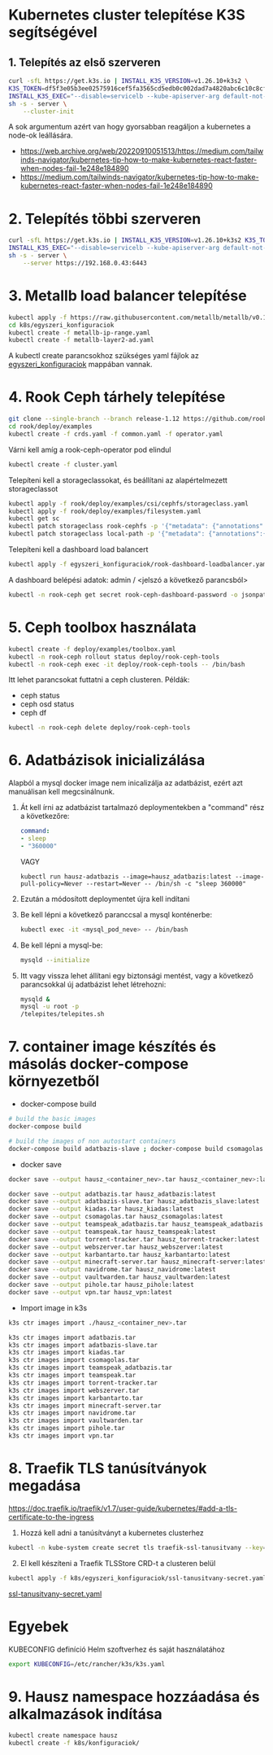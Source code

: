 # Kubernetes cluster telepítése K3S segítségével

## 1. Telepítés az első szerveren

```bash
curl -sfL https://get.k3s.io | INSTALL_K3S_VERSION=v1.26.10+k3s2 \
K3S_TOKEN=df5f3e05b3ee02575916cef5fa3565cd5edb0c002dad7a4820abc6c10c8cfd10 \
INSTALL_K3S_EXEC="--disable=servicelb --kube-apiserver-arg default-not-ready-toleration-seconds=60 --kube-apiserver-arg default-unreachable-toleration-seconds=60 --kube-controller-arg node-monitor-period=10s --kube-controller-arg pod-eviction-timeout=20s --kube-controller-arg node-monitor-grace-period=30s --kubelet-arg node-status-update-frequency=3s" \
sh -s - server \
    --cluster-init
```
A sok argumentum azért van hogy gyorsabban reagáljon a kubernetes a node-ok leállására.
- https://web.archive.org/web/20220910051513/https://medium.com/tailwinds-navigator/kubernetes-tip-how-to-make-kubernetes-react-faster-when-nodes-fail-1e248e184890
- https://medium.com/tailwinds-navigator/kubernetes-tip-how-to-make-kubernetes-react-faster-when-nodes-fail-1e248e184890

# 2. Telepítés többi szerveren

```bash
curl -sfL https://get.k3s.io | INSTALL_K3S_VERSION=v1.26.10+k3s2 K3S_TOKEN=df5f3e05b3ee02575916cef5fa3565cd5edb0c002dad7a4820abc6c10c8cfd10 \
INSTALL_K3S_EXEC="--disable=servicelb --kube-apiserver-arg default-not-ready-toleration-seconds=60 --kube-apiserver-arg default-unreachable-toleration-seconds=60 --kube-controller-arg node-monitor-period=10s --kube-controller-arg pod-eviction-timeout=20s --kube-controller-arg node-monitor-grace-period=30s --kubelet-arg node-status-update-frequency=3s" \
sh -s - server \
    --server https://192.168.0.43:6443
```

# 3. Metallb load balancer telepítése

```bash
kubectl apply -f https://raw.githubusercontent.com/metallb/metallb/v0.13.12/config/manifests/metallb-native.yaml
cd k8s/egyszeri_konfiguraciok
kubectl create -f metallb-ip-range.yaml
kubectl create -f metallb-layer2-ad.yaml
```

A kubectl create parancsokhoz szükséges yaml fájlok az [egyszeri_konfiguraciok](egyszeri_konfiguraciok) mappában vannak.

# 4. Rook Ceph tárhely telepítése

```bash
git clone --single-branch --branch release-1.12 https://github.com/rook/rook.git
cd rook/deploy/examples
kubectl create -f crds.yaml -f common.yaml -f operator.yaml
```

Várni kell amíg a rook-ceph-operator pod elindul

```bash
kubectl create -f cluster.yaml
```

Telepíteni kell a storageclassokat, és beállítani az alapértelmezett storageclassot

```bash
kubectl apply -f rook/deploy/examples/csi/cephfs/storageclass.yaml
kubectl apply -f rook/deploy/examples/filesystem.yaml
kubectl get sc
kubectl patch storageclass rook-cephfs -p '{"metadata": {"annotations":{"storageclass.kubernetes.io/is-default-class":"true"}}}'
kubectl patch storageclass local-path -p '{"metadata": {"annotations":{"storageclass.kubernetes.io/is-default-class":"false"}}}'
```

Telepíteni kell a dashboard load balancert

```bash
kubectl apply -f egyszeri_konfiguraciok/rook-dashboard-loadbalancer.yaml
```

A dashboard belépési adatok: admin / <jelszó a következő parancsból>

```bash
kubectl -n rook-ceph get secret rook-ceph-dashboard-password -o jsonpath="{['data']['password']}" | base64 --decode && echo
```

# 5. Ceph toolbox használata

```bash
kubectl create -f deploy/examples/toolbox.yaml
kubectl -n rook-ceph rollout status deploy/rook-ceph-tools
kubectl -n rook-ceph exec -it deploy/rook-ceph-tools -- /bin/bash
```

Itt lehet parancsokat futtatni a ceph clusteren.
Példák:
- ceph status
- ceph osd status
- ceph df

```bash
kubectl -n rook-ceph delete deploy/rook-ceph-tools
```

# 6. Adatbázisok inicializálása

Alapból a mysql docker image nem inicalizálja az adatbázist, ezért azt manuálisan kell megcsinálnunk.
1.  Át kell írni az adatbázist tartalmazó deploymentekben a "command" rész a következőre:
    ```yaml
    command:
    - sleep
    - "360000"
    ```

    VAGY

    ```kubectl run hausz-adatbazis --image=hausz_adatbazis:latest --image-pull-policy=Never --restart=Never -- /bin/sh -c "sleep 360000"```
2. Ezután a módosított deploymentet újra kell indítani
3. Be kell lépni a következő paranccsal a mysql konténerbe:
    ```bash
    kubectl exec -it <mysql_pod_neve> -- /bin/bash
    ```
4. Be kell lépni a mysql-be:
    ```bash
    mysqld --initialize
    ```
5. Itt vagy vissza lehet állítani egy biztonsági mentést, vagy a következő parancsokkal új adatbázist lehet létrehozni:
    ```bash
    mysqld &
    mysql -u root -p
    /telepites/telepites.sh
    ```

# 7. container image készítés és másolás docker-compose környezetből

- docker-compose build
```bash
# build the basic images
docker-compose build

# build the images of non autostart containers
docker-compose build adatbazis-slave ; docker-compose build csomagolas ; docker-compose build karbantarto ; docker-compose build minecraft-server ; docker-compose build navidrome ; docker-compose build vaultwarden ; docker-compose build pihole ; docker-compose build vpn
```

- docker save
```bash
docker save --output hausz_<container_nev>.tar hausz_<container_nev>:latest
```

```bash
docker save --output adatbazis.tar hausz_adatbazis:latest
docker save --output adatbazis-slave.tar hausz_adatbazis_slave:latest
docker save --output kiadas.tar hausz_kiadas:latest
docker save --output csomagolas.tar hausz_csomagolas:latest
docker save --output teamspeak_adatbazis.tar hausz_teamspeak_adatbazis:latest
docker save --output teamspeak.tar hausz_teamspeak:latest
docker save --output torrent-tracker.tar hausz_torrent-tracker:latest
docker save --output webszerver.tar hausz_webszerver:latest
docker save --output karbantarto.tar hausz_karbantarto:latest
docker save --output minecraft-server.tar hausz_minecraft-server:latest
docker save --output navidrome.tar hausz_navidrome:latest
docker save --output vaultwarden.tar hausz_vaultwarden:latest
docker save --output pihole.tar hausz_pihole:latest
docker save --output vpn.tar hausz_vpn:latest
```
- Import image in k3s
```bash
k3s ctr images import ./hausz_<container_nev>.tar
```

```bash
k3s ctr images import adatbazis.tar
k3s ctr images import adatbazis-slave.tar
k3s ctr images import kiadas.tar
k3s ctr images import csomagolas.tar
k3s ctr images import teamspeak_adatbazis.tar
k3s ctr images import teamspeak.tar
k3s ctr images import torrent-tracker.tar
k3s ctr images import webszerver.tar
k3s ctr images import karbantarto.tar
k3s ctr images import minecraft-server.tar
k3s ctr images import navidrome.tar
k3s ctr images import vaultwarden.tar
k3s ctr images import pihole.tar
k3s ctr images import vpn.tar
```

# 8. Traefik TLS tanúsítványok megadása

https://doc.traefik.io/traefik/v1.7/user-guide/kubernetes/#add-a-tls-certificate-to-the-ingress

1. Hozzá kell adni a tanúsítványt a kubernetes clusterhez
```bash
kubectl -n kube-system create secret tls traefik-ssl-tanusitvany --key=privkey.pem --cert=fullchain.pem
```

2. El kell készíteni a Traefik TLSStore CRD-t a clusteren belül
```bash
kubectl apply -f k8s/egyszeri_konfiguraciok/ssl-tanusitvany-secret.yaml
```

[ssl-tanusitvany-secret.yaml](/k8s/egyszeri_konfiguraciok/ssl-tanusitvany-secret.yaml)

# Egyebek

KUBECONFIG definíció Helm szoftverhez és saját használatához

```bash
export KUBECONFIG=/etc/rancher/k3s/k3s.yaml
```

# 9. Hausz namespace hozzáadása és alkalmazások indítása

```bash
kubectl create namespace hausz
kubectl create -f k8s/konfiguraciok/
```